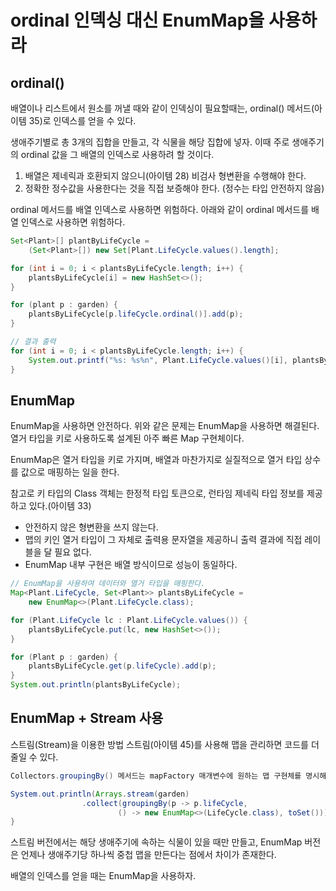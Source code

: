 # ordinal 인덱싱 대신 EnumMap을 사용하라
## ordinal()
배열이나 리스트에서 원소를 꺼낼 때와 같이 인덱싱이 필요할때는, ordinal() 메서드(아이템 35)로 인덱스를 얻을 수 있다.

생애주기별로 총 3개의 집합을 만들고, 각 식물을 해당 집합에 넣자. 이때 주로 생애주기의 ordinal 값을 그 배열의 인덱스로 사용하려 할 것이다.
1) 배열은 제네릭과 호환되지 않으니(아이템 28) 비검사 형변환을 수행해야 한다.
2) 정확한 정수값을 사용한다는 것을 직접 보증해야 한다. (정수는 타입 안전하지 않음)

ordinal 메서드를 배열 인덱스로 사용하면 위험하다.
아래와 같이 ordinal 메서드를 배열 인덱스로 사용하면 위험하다.

```java
Set<Plant>[] plantByLifeCycle = 
    (Set<Plant>[]) new Set[Plant.LifeCycle.values().length];

for (int i = 0; i < plantsByLifeCycle.length; i++) {
    plantsByLifeCycle[i] = new HashSet<>();
}

for (plant p : garden) {
    plantsByLifeCycle[p.lifeCycle.ordinal()].add(p);
}

// 결과 출력
for (int i = 0; i < plantsByLifeCycle.length; i++) {
    System.out.printf("%s: %s%n", Plant.LifeCycle.values()[i], plantsByLifeCycle[i]);
}
```

## EnumMap
EnumMap을 사용하면 안전하다.
위와 같은 문제는 EnumMap을 사용하면 해결된다. 열거 타입을 키로 사용하도록 설계된 아주 빠른 Map 구현체이다.

EnumMap은 열거 타입을 키로 가지며, 배열과 마찬가지로 실질적으로 열거 타입 상수를 값으로 매핑하는 일을 한다.

참고로 키 타입의 Class 객체는 한정적 타입 토큰으로, 런타임 제네릭 타입 정보를 제공하고 있다.(아이템 33)

+ 안전하지 않은 형변환을 쓰지 않는다.
+ 맵의 키인 열거 타입이 그 자체로 출력용 문자열을 제공하니 출력 결과에 직접 레이블을 달 필요 없다.
+ EnumMap 내부 구현은 배열 방식이므로 성능이 동일하다.
```java
// EnumMap을 사용하여 데이터와 열거 타입을 매핑한다.
Map<Plant.LifeCycle, Set<Plant>> plantsByLifeCycle =
    new EnumMap<>(Plant.LifeCycle.class);

for (Plant.LifeCycle lc : Plant.LifeCycle.values()) {
    plantsByLifeCycle.put(lc, new HashSet<>());
}

for (Plant p : garden) {
    plantsByLifeCycle.get(p.lifeCycle).add(p);
}
System.out.println(plantsByLifeCycle);
```

## EnumMap + Stream 사용
스트림(Stream)을 이용한 방법
스트림(아이템 45)를 사용해 맵을 관리하면 코드를 더 줄일 수 있다.

```java
Collectors.groupingBy() 메서드는 mapFactory 매개변수에 원하는 맵 구현체를 명시해 호출 할 수 있기 때문에, 다음과 같이 EnumMap을 이용해 데이터와 열거 타입을 매핑할 수 있다.

System.out.println(Arrays.stream(garden)
                .collect(groupingBy(p -> p.lifeCycle,
                        () -> new EnumMap<>(LifeCycle.class), toSet())));
}
```
스트림 버전에서는 해당 생애주기에 속하는 식물이 있을 때만 만들고, EnumMap 버전은 언제나 생애주기당 하나씩 중첩 맵을 만든다는 점에서 차이가 존재한다.

배열의 인덱스를 얻을 때는 EnumMap을 사용하자.
